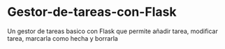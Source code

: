 # Gestor-de-tareas-con-Flask
Un gestor de tareas basico con Flask que permite añadir tarea, modificar tarea, marcarla como hecha y borrarla
